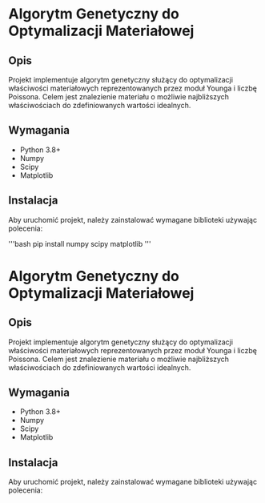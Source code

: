 # Algorytm Genetyczny do Optymalizacji Materiałowej

## Opis

Projekt implementuje algorytm genetyczny służący do optymalizacji właściwości materiałowych reprezentowanych przez moduł Younga i liczbę Poissona. Celem jest znalezienie materiału o możliwie najbliższych właściwościach do zdefiniowanych wartości idealnych.

## Wymagania

- Python 3.8+
- Numpy
- Scipy
- Matplotlib

## Instalacja

Aby uruchomić projekt, należy zainstalować wymagane biblioteki używając polecenia:

'''bash
pip install numpy scipy matplotlib
'''

# Algorytm Genetyczny do Optymalizacji Materiałowej

## Opis

Projekt implementuje algorytm genetyczny służący do optymalizacji właściwości materiałowych reprezentowanych przez moduł Younga i liczbę Poissona. Celem jest znalezienie materiału o możliwie najbliższych właściwościach do zdefiniowanych wartości idealnych.

## Wymagania

- Python 3.8+
- Numpy
- Scipy
- Matplotlib

## Instalacja

Aby uruchomić projekt, należy zainstalować wymagane biblioteki używając polecenia:
